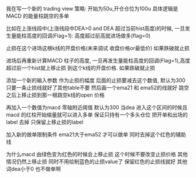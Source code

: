 我在写一个新的 trading view 策略:
开始为50u,开仓仓位为100u
具体逻辑是MACD 的能量柱跳空的多单

比如在上涨线段中(上涨线段中DEA>0 and DEA 超过当前hist高度)的时候, 
一旦发生量能柱高度的回调(Flag=1): 高度超过前高就进场做多(flag=0)

止损在这个进场这根k线的开盘价格(未来调试 收盘价格or最低价)
如果跌破就止损


进场后再重新计算MACD 柱子的高度,
一旦再发生量能柱高度的回调(Flag=1),高度超过前一个hist就上移止损
到这个k线的开盘价格.
如果跌破就止损


添加一个新的输入参数 作为止损的幅度 后面的止损要减去这个数值, 默认为300
只要一条止损线就好了其他table不要 然后画一个ema21 和 ema52的线就好
跳空之后上移止损到那一根跳空k线的open 价格
 
再加入一个数值为macd 零轴附近阈值 默认为300
当dea 进入这个区间的时候且macd 的红柱开始缩量就可以进入多单 
保证只持有一个多头仓位
把开单和出场的label 去掉 只保留上移止损的label

加入新的做单限制条件 ema21大于ema52 才可以做单
同时去掉这个红色的辅助线


为什么macd 由绿色变为红色的时候会上移止损 这个时候不要改变止损价格 其他情况仍然上移止损
同时不用绘制蓝色的止损value了 保留红色的止损线就好
其他词dea小于0 也不做单啊